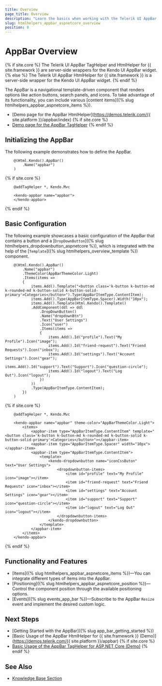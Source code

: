 ```yaml
---
title: Overview
page_title: Overview
description: "Learn the basics when working with the Telerik UI AppBar component for {{ site.framework }}."
slug: htmlhelpers_appbar_aspnetcore_overview
position: 0
---
```


# AppBar Overview

{% if site.core %}
The Telerik UI AppBar TagHelper and HtmlHelper for {{ site.framework }} are server-side wrappers for the Kendo UI AppBar widget.
{% else %}
The Telerik UI AppBar HtmlHelper for {{ site.framework }} is a server-side wrapper for the Kendo UI AppBar widget.
{% endif %}

The AppBar is a navigational template-driven component that renders options like action buttons, search panels, and icons. To take advantage of its functionality, you can include various [content items]({% slug htmlhelpers_appbar_aspnetcore_items %}).

* [Demo page for the AppBar HtmlHelper](https://demos.telerik.com/{{ site.platform }}/appbar/index)
{% if site.core %}
* [Demo page for the AppBar TagHelper](https://demos.telerik.com/aspnet-core/appbar/tag-helper)
{% endif %}

## Initializing the AppBar

The following example demonstrates how to define the AppBar.

```HtmlHelper
    @(Html.Kendo().AppBar()
        .Name("appbar")
    )
```
{% if site.core %}
```TagHelper
    @addTagHelper *, Kendo.Mvc
 
    <kendo-appbar name="appbar"> 
    </kendo-appbar>
```
{% endif %}

## Basic Configuration

The following example showcases a basic configuration of the AppBar that contains a button and a [`DropDownButton`]({% slug htmlhelpers_dropdownbutton_aspnetcore %}), which is integrated with the help of the [`Template`]({% slug htmlhelpers_overview_template %}) component.

```HtmlHelper
    @(Html.Kendo().AppBar()
        .Name("appbar")
        .ThemeColor(AppBarThemeColor.Light)
        .Items(items =>
        {
            items.Add().Template("<button class='k-button k-button-md k-rounded-md k-button-solid k-button-solid-primary'>Categories</button>").Type(AppBarItemType.ContentItem);
            items.Add().Type(AppBarItemType.Spacer).Width("10px");
            items.Add().Template(Html.Kendo().Template()
            .AddComponent(ddl => ddl
                .DropDownButton()
                .Name("dropdownBtn")
                .Text("User Settings")
                .Icon("user")
                .Items(items =>
                {
                    items.Add().Id("profile").Text("My Profile").Icon("image");
                    items.Add().Id("friend-request").Text("Friend Requests").Icon("inbox");
                    items.Add().Id("settings").Text("Account Settings").Icon("gear");
                    items.Add().Id("support").Text("Support").Icon("question-circle");
                    items.Add().Id("logout").Text("Log Out").Icon("logout");
                })
            ))
            .Type(AppBarItemType.ContentItem);
        })
    )
```
{% if site.core %}
```TagHelper
    @addTagHelper *, Kendo.Mvc
 
    <kendo-appbar name="appbar" theme-color="AppBarThemeColor.Light">
        <items>
            <appbar-item type="AppBarItemType.ContentItem" template="<button class='k-button k-button-md k-rounded-md k-button-solid k-button-solid-primary'>Categories</button>"></appbar-item>
            <appbar-item type="AppBarItemType.Spacer" width="10px"></appbar-item>
            <appbar-item type="AppBarItemType.ContentItem">
                <template>
                    <kendo-dropdownbutton name="iconCssButon" text="User Settings">
                        <dropdownbutton-items>
                            <item id="profile" text="My Profile" icon="image"></item>
                            <item id="friend-request" text="Friend Requests" icon="inbox"></item>
                            <item id="settings" text="Account Settings" icon="gear"></item>
                            <item id="support" text="Support" icon="question-circle"></item>
                            <item id="logout" text="Log Out" icon="logout"></item>
                        </dropdownbutton-items>
                    </kendo-dropdownbutton>
                </template>
            </appbar-item>
        </items>
    </kendo-appbar>
```
{% endif %}

## Functionality and Features

* [Items]({% slug htmlhelpers_appbar_aspnetcore_items %})&mdash;You can integrate different types of items into the AppBar.
* [Positioning]({% slug htmlhelpers_appbar_aspnetcore_position %})&mdash;Control the component position through the available positioning options.
* [Events]({% slug events_app_bar %})&mdash;Subscribe to the AppBar `Resize` event and implement the desired custom logic.

## Next Steps

* [Getting Started with the AppBar]({% slug app_bar_getting_started %})
* [Basic Usage of the AppBar HtmlHelper for {{ site.framework }} (Demo)](https://demos.telerik.com/{{ site.platform }}/appbar)
{% if site.core %}
* [Basic Usage of the AppBar TagHelper for ASP.NET Core (Demo)](https://demos.telerik.com/aspnet-core/appbar/tag-helper)
{% endif %}

## See Also

* [Knowledge Base Section](/knowledge-base)

